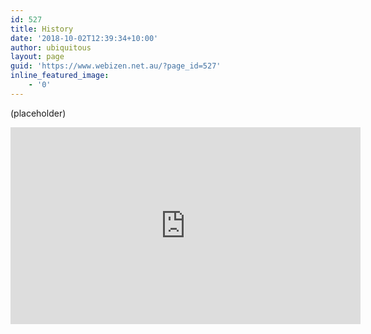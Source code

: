```yaml
---
id: 527
title: History
date: '2018-10-02T12:39:34+10:00'
author: ubiquitous
layout: page
guid: 'https://www.webizen.net.au/?page_id=527'
inline_featured_image:
    - '0'
---
```


(placeholder)

<iframe allowfullscreen="allowfullscreen" frameborder="0" height="315" loading="lazy" src="https://www.youtube.com/embed/_-6mhdjE1XE" width="560"></iframe>